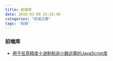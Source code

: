 ```yaml
---
title: 前端库
date: 2018-03-08 15:16:46
categories: "前端之巅"
tags: '前端'
---
```


### 前端库

- [用于任意精度十进制和非小数运算的JavaScript库](https://github.com/MikeMcl/bignumber.js/)